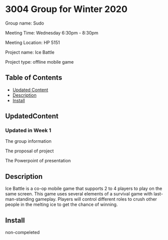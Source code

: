 # 3004 Group for Winter 2020
  Group name:  Sudo 
  
  Meeting Time: Wednesday 6:30pm - 8:30pm  
  
  Meeting Location: HP 5151  
  
  Project name: Ice Battle
  
  Project type: offline mobile game

## Table of Contents
  - [Updated Content](#UpdatedContent)
  - [Description](#description)
  - [Install](#install)
  
## UpdatedContent
### Updated in Week 1
  The group information
  
  The proposal of project
  
  The Powerpoint of presentation
## Description
  Ice Battle ​is a co-op mobile game that supports 2 to 4 players to play on the same screen. This game uses several elements of a survival game with last-man-standing gameplay. Players will control different roles to crush other people in the melting ice to get the chance of winning.
## Install
  non-compeleted
  

